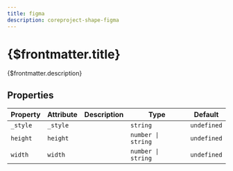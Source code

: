 ```yaml
---
title: figma
description: coreproject-shape-figma
---
```


# {$frontmatter.title}

{$frontmatter.description}

## Properties

| Property | Attribute | Description | Type               | Default     |
| -------- | --------- | ----------- | ------------------ | ----------- |
| `_style` | `_style`  |             | `string`           | `undefined` |
| `height` | `height`  |             | `number \| string` | `undefined` |
| `width`  | `width`   |             | `number \| string` | `undefined` |
